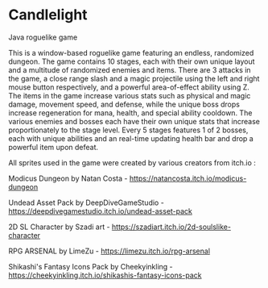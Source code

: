 # Candlelight
Java roguelike game

This is a window-based roguelike game featuring an endless, randomized dungeon. The game contains 10 stages, each with their own unique layout and a multitude of randomized enemies and items. There are 3 attacks in the game, a close range slash and a magic projectile using the left and right mouse button respectively, and a powerful area-of-effect ability using Z. The items in the game increase various stats such as physical and magic damage, movement speed, and defense, while the unique boss drops increase regeneration for mana, health, and special ability cooldown. The various enemies and bosses each have their own unique stats that increase proportionately to the stage level. Every 5 stages features 1 of 2 bosses, each with unique abilities and an real-time updating health bar and drop a powerful item upon defeat.

All sprites used in the game were created by various creators from itch.io :

Modicus Dungeon by Natan Costa - https://natancosta.itch.io/modicus-dungeon

Undead Asset Pack by DeepDiveGameStudio - https://deepdivegamestudio.itch.io/undead-asset-pack

2D SL Character by Szadi art - https://szadiart.itch.io/2d-soulslike-character

RPG ARSENAL by LimeZu - https://limezu.itch.io/rpg-arsenal

Shikashi's Fantasy Icons Pack by Cheekyinkling - https://cheekyinkling.itch.io/shikashis-fantasy-icons-pack

